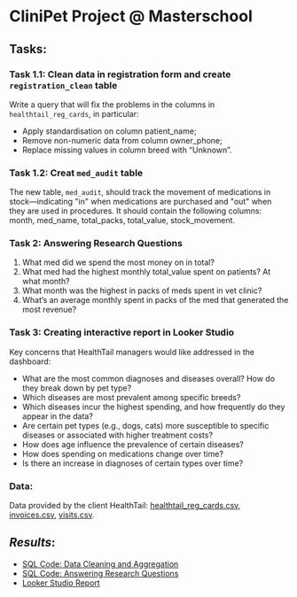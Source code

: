 # CliniPet Project @ Masterschool

## **Tasks**:
### **Task 1.1: Clean data in registration form and create `registration_clean` table**  
  Write a query that will fix the problems in the columns in `healthtail_reg_cards`, in particular: 
  - Apply standardisation on column patient_name;
  - Remove non-numeric data from column owner_phone;
  - Replace missing values in column breed with “Unknown”.
### **Task 1.2: Creat `med_audit` table**  
  The new table, `med_audit`, should track the movement of medications in stock—indicating "in" when medications are purchased and "out" when 
  they are used in procedures. It should contain the following columns:
  month, med_name, total_packs, total_value, stock_movement.
### **Task 2: Answering Research Questions**  
1. What med did we spend the most money on in total?
2. What med had the highest monthly total_value spent on patients? At what month?
3. What month was the highest in packs of meds spent in vet clinic?
4. What’s an average monthly spent in packs of the med that generated the most revenue?
### **Task 3: Creating interactive report in Looker Studio**
  Key concerns that HealthTail managers would like addressed in the dashboard:
  - What are the most common diagnoses and diseases overall? How do they break down by pet type?
  - Which diseases are most prevalent among specific breeds?
  - Which diseases incur the highest spending, and how frequently do they appear in the data?
  - Are certain pet types (e.g., dogs, cats) more susceptible to specific diseases or associated with higher treatment costs?
  - How does age influence the prevalence of certain diseases?
  - How does spending on medications change over time?
  - Is there an increase in diagnoses of certain types over time?
### **Data:**
Data provided by the client HealthTail: [healthtail_reg_cards.csv](https://github.com/armandaslid/clinipet_project/blob/main/project_files/healthtail_reg_cards.csv), [invoices.csv](https://github.com/armandaslid/clinipet_project/blob/main/project_files/invoices.csv), [visits.csv](https://github.com/armandaslid/clinipet_project/blob/main/project_files/visits.csv).


## *Results*:
- [SQL Code: Data Cleaning and Aggregation](https://github.com/armandaslid/clinipet_project/blob/main/project_files/step_1.sql)
- [SQL Code: Answering Research Questions](https://github.com/armandaslid/clinipet_project/blob/main/project_files/step_2.sql)
- [Looker Studio Report](404)
